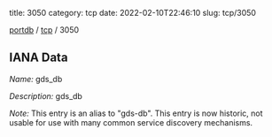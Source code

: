 title: 3050
category: tcp
date: 2022-02-10T22:46:10
slug: tcp/3050

[portdb](/) / [tcp](/category/tcp.html) / 3050


## IANA Data

_Name:_ gds_db

_Description:_ gds_db

_Note:_ This entry is an alias to "gds-db".
This entry is now historic, not usable for use with many
common service discovery mechanisms.

